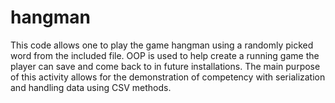 # hangman
This code allows one to play the game hangman using a randomly picked word from the included file. OOP is used to help create a running game the player can save and come back to in future installations. The main purpose of this activity allows for the demonstration of competency with serialization and handling data using CSV methods.